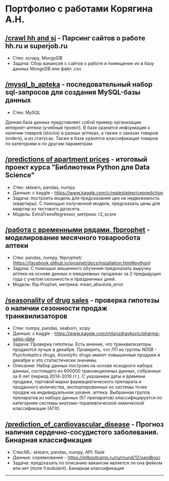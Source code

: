 # Портфолио с работами Корягина А.Н.

## [/crawl hh and sj][1] - Парсинг сайтов о работе hh.ru и superjob.ru
- Стек: scrapy, MongoDB
- Задача: Сбор вакансий с сайтов о работе и помещение их в базу данных MongoDB или файл .csv

## [/mysql_b_apteka][2] - последовательный набор sql-запросов для создания MySQL-базы данных
- Стек: MySQL

Данная база данных представляет собой пример организации интернет-аптеки (учебный проект). В базе хранится информация о наличии товаров (stocks) в разных аптеках, а также о заказах товаров (orders), и из статусах. Также в базе хранятся классификация товаров по категориям и по другим параметрам.

## [/predictions of apartment prices][3] - итоговый проект курса "Библиотеки Python для Data Science"
- Стек: sklearn, pandas, numpy
- Данные: с kaggle - https://www.kaggle.com/c/realestatepriceprediction
- Задача: построить модель для предсказания цен на недвижимость (квартиры). С помощью полученной модели, предсказать цены для квартир из тестового датасета.
- Модель: ExtraTreesRegressor, метрика: r2_score

## [/работа с временными рядами. fbprophet][4] - моделирование месячного товарообота аптеки
- Стек: pandas, numpy, fbprophet/ (https://facebook.github.io/prophet/docs/installation.html#python)
- Задача: С помошью машинного обучения предсказать выручку аптеки на основе данных о ежедневных продажах за 2 предыдущих года с учетом сезонности и праздничных дней.
- Модель: fbp.Prophet, метрика: mean_absolute_error

## [/seasonality of drug sales][6] - проверка гипотезы о наличии сезонности продаж транквилизаторов
- Стек: numpy, pandas, seaborn, scipy
- Данные: с kaggle - https://www.kaggle.com/milanzdravkovic/pharma-sales-data
- Задача: Проверка гипотезы. Есть мнение, что транквилизаторы продаются лучше в декабре. Проверить, что ЛП из группы *N05B - Psycholeptics drugs, Anxiolytic drugs* имеют повышенные продажи в декабре и это статистически значимы.
- Описание: Набор данных построен на основе исходного набора данных, состоящего из 600000 транзакционных данных, собранных за 6 лет (период 2014-2019 гг.). С указанием даты и времени продажи, торговой марки фармацевтического препарата и проданного количества, экспортированных из системы точек продаж на индивидуальном уровне. аптека. Выбранная группа препаратов из набора данных (57 препаратов) классифицируется по категориям системы анатомо-терапевтической химической классификации (АТХ).

## [/prediction_of_cardiovascular_disease][5] - Прогноз наличия сердечно-сосудистого заболевания. Бинарная классификация
- Стек:ML: sklearn, pandas, numpy, API: flask
- Данные: соревнование - https://mlbootcamp.ru/ru/round/12/sandbox/
- Задача: предсказать по описанию вакансии является ли она фейком или нет (поле fraudulent). Бинарная классификация

---
[1]: https://github.com/koryagin2006/portfolio/tree/main/crawl%20hh%20and%20sj
[2]: https://github.com/koryagin2006/portfolio/tree/main/mysql_b_apteka
[3]: https://github.com/koryagin2006/portfolio/tree/main/predictions%20of%20apartment%20prices
[4]: https://github.com/koryagin2006/portfolio/tree/main/%D0%A0%D0%B0%D0%B1%D0%BE%D1%82%D0%B0%20%D1%81%20%D0%B2%D1%80%D0%B5%D0%BC%D0%B5%D0%BD%D0%BD%D1%8B%D0%BC%D0%B8%20%D1%80%D1%8F%D0%B4%D0%B0%D0%BC%D0%B8.%20fbprophet
[5]: https://github.com/koryagin2006/prediction_of_cardiovascular_disease
[6]: https://github.com/koryagin2006/portfolio/blob/main/seasonality%20of%20drug%20sales/seasonality_of_drug_sales.ipynb
